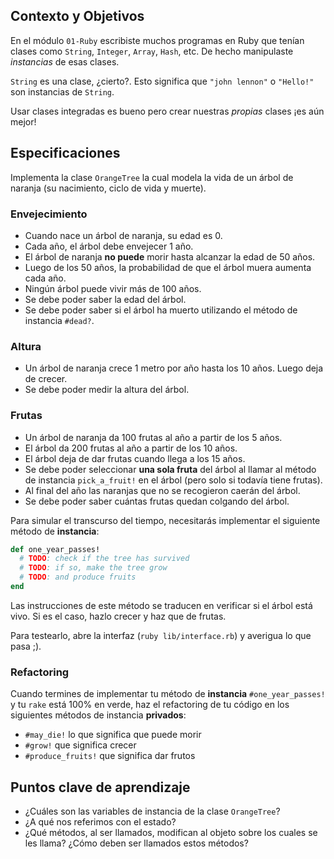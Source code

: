 ## Contexto y Objetivos

En el módulo `01-Ruby` escribiste muchos programas en Ruby que tenían clases como `String`, `Integer`, `Array`, `Hash`, etc. De hecho manipulaste *instancias* de esas clases.

`String` es una clase, ¿cierto?. Esto significa que `"john lennon"` o `"Hello!"` son instancias de `String`.

Usar clases integradas es bueno pero crear nuestras *propias* clases ¡es aún mejor!

## Especificaciones

Implementa la clase `OrangeTree` la cual modela la vida de un árbol de naranja (su nacimiento, ciclo de vida y muerte).

### Envejecimiento
- Cuando nace un árbol de naranja, su edad es 0.
- Cada año, el árbol debe envejecer 1 año.
- El árbol de naranja **no puede** morir hasta alcanzar la edad de 50 años.
- Luego de los 50 años, la probabilidad de que el árbol muera aumenta cada año.
- Ningún árbol puede vivir más de 100 años.
- Se debe poder saber la edad del árbol.
- Se debe poder saber si el árbol ha muerto utilizando el método de instancia `#dead?`.

### Altura
- Un árbol de naranja crece 1 metro por año hasta los 10 años. Luego deja de crecer.
- Se debe poder medir la altura del árbol.

### Frutas
- Un árbol de naranja da 100 frutas al año a partir de los 5 años.
- El árbol da 200 frutas al año a partir de los 10 años.
- El árbol deja de dar frutas cuando llega a los 15 años.
- Se debe poder seleccionar **una sola fruta** del árbol al llamar al método de instancia `pick_a_fruit!` en el árbol (pero solo si todavía tiene frutas).
- Al final del año las naranjas que no se recogieron caerán del árbol.
- Se debe poder saber cuántas frutas quedan colgando del árbol.


Para simular el transcurso del tiempo, necesitarás implementar el siguiente método de **instancia**:

```ruby
def one_year_passes!
  # TODO: check if the tree has survived
  # TODO: if so, make the tree grow
  # TODO: and produce fruits
end
```

Las instrucciones de este método se traducen en verificar si el árbol está vivo. Si es el caso, hazlo crecer y haz que de frutas.

Para testearlo, abre la interfaz (`ruby lib/interface.rb`) y averigua lo que pasa ;).

### Refactoring

Cuando termines de implementar tu método de **instancia** `#one_year_passes!` y tu `rake` está 100% en verde, haz el refactoring de tu código en los siguientes métodos de instancia **privados**:
- `#may_die!` lo que significa que puede morir
- `#grow!` que significa crecer
- `#produce_fruits!` que significa dar frutos

## Puntos clave de aprendizaje

- ¿Cuáles son las variables de instancia de la clase `OrangeTree`?
- ¿A qué nos referimos con el estado?
- ¿Qué métodos, al ser llamados, modifican al objeto sobre los cuales se les llama? ¿Cómo deben ser llamados estos métodos?
